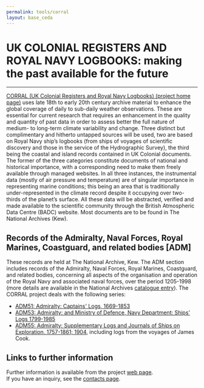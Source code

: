 ```yaml
--- 
permalink: tools/corral 
layout: base_ceda
---
```


UK COLONIAL REGISTERS AND ROYAL NAVY LOGBOOKS: making the past available for the future
=======================================================================================

* * *

[CORRAL (UK Colonial Registers and Royal Navy Logbooks) (project home page)](http://www.corral.org.uk/) uses late 18th to early 20th century archive material to enhance the global coverage of daily to sub-daily weather observations. These are essential for current research that requires an enhancement in the quality and quantity of past data in order to assess better the full nature of medium- to long-term climate variability and change. Three distinct but complimentary and hitherto untapped sources will be used, two are based on Royal Navy ship’s logbooks (from ships of voyages of scientific discovery and those in the service of the Hydrographic Survey), the third being the coastal and island records contained in UK Colonial documents. The former of the three categories constitute documents of national and historical importance, with a corresponding need to make them freely available through managed websites. In all three instances, the instrumental data (mostly of air pressure and temperature) are of singular importance in representing marine conditions; this being an area that is traditionally under-represented in the climate record despite it occupying over two-thirds of the planet’s surface. All these data will be abstracted, verified and made available to the scientific community through the British Atmospheric Data Centre (BADC) website. Most documents are to be found in The National Archives (Kew).

Records of the Admiralty, Naval Forces, Royal Marines, Coastguard, and related bodies \[ADM\]
---------------------------------------------------------------------------------------------

These records are held at The National Archive, Kew. The ADM section includes records of the Admiralty, Naval Forces, Royal Marines, Coastguard, and related bodies, concerning all aspects of the organisation and operation of the Royal Navy and associated naval forces, over the period 1205-1998 (more details are available in the National Archives [catalogue entry](http://www.nationalarchives.gov.uk/catalogue/displaycataloguedetails.asp?CATID=4&CATLN=1)). The CORRAL project deals with the following series:

*   [ADM51: Admiralty: Captains' Logs, 1669-1853](adm51/adm51_index.html)
*   [ADM53: Admiralty: and Ministry of Defence, Navy Department: Ships' Logs 1799-1985](adm53/adm53_index.html)
*   [ADM55: Admiralty: Supplementary Logs and Journals of Ships on Exploration, 1757-1861; 1904](adm55/adm55_index.html), including logs from the voyages of James Cook.

Links to further information
----------------------------

Further information is available from the project [web page](http://www.corral.org.uk/).  
If you have an inquiry, see the [contacts page](contacts.html).
